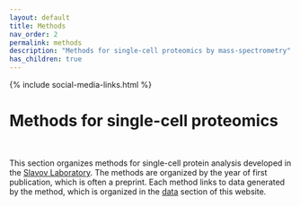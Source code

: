```yaml
---
layout: default
title: Methods
nav_order: 2
permalink: methods
description: "Methods for single-cell proteomics by mass-spectrometry"
has_children: true
---
```

{% include social-media-links.html %}

# Methods for single-cell proteomics

&nbsp;

This section organizes methods for single-cell protein analysis developed in the [Slavov Laboratory](https://slavovlab.net). The methods are organized by the year of first publication, which is often a preprint. Each method links to data generated by the method, which is organized in the [data](data) section of this website.
